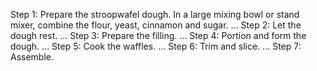 Step 1: Prepare the stroopwafel dough. In a large mixing bowl or stand mixer, combine the flour, yeast, cinnamon and sugar. ...
Step 2: Let the dough rest. ...
Step 3: Prepare the filling. ...
Step 4: Portion and form the dough. ...
Step 5: Cook the waffles. ...
Step 6: Trim and slice. ...
Step 7: Assemble.